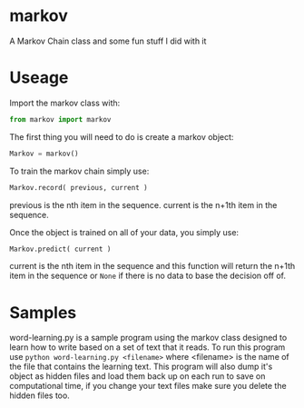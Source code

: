 markov
======

A Markov Chain class and some fun stuff I did with it

Useage
======

Import the markov class with:
```python
from markov import markov
```

The first thing you will need to do is create a markov object:
```python
Markov = markov()
```

To train the markov chain simply use:
```python
Markov.record( previous, current )
```
previous is the nth item in the sequence.
current is the n+1th item in the sequence.

Once the object is trained on all of your data, you simply use:
```python
Markov.predict( current )
```

current is the nth item in the sequence and this function will return the n+1th item in the sequence or ```None``` if there is no data to base the decision off of.

Samples
=======

word-learning.py is a sample program using the markov class designed to learn how to write based on a set of text that it reads.  To run this program use ```python word-learning.py <filename>``` where \<filename> is the name of the file that contains the learning text.  This program will also dump it's object as hidden files and load them back up on each run to save on computational time, if you change your text files make sure you delete the hidden files too.
